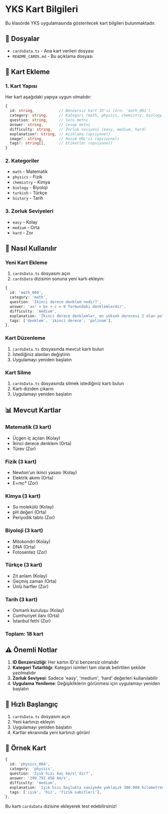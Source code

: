 # YKS Kart Bilgileri

Bu klasörde YKS uygulamasında gösterilecek kart bilgileri bulunmaktadır.

## 📁 Dosyalar

- `cardsData.ts` - Ana kart verileri dosyası
- `README_CARDS.md` - Bu açıklama dosyası

## 📝 Kart Ekleme

### 1. Kart Yapısı

Her kart aşağıdaki yapıya uygun olmalıdır:

```typescript
{
  id: string,           // Benzersiz kart ID'si (örn: 'math_001')
  category: string,     // Kategori (math, physics, chemistry, biology, turkish, history)
  question: string,     // Soru metni
  answer: string,       // Cevap metni
  difficulty: string,   // Zorluk seviyesi (easy, medium, hard)
  explanation?: string, // Açıklama (opsiyonel)
  image?: string,       // Resim URL'si (opsiyonel)
  tags?: string[],      // Etiketler (opsiyonel)
}
```

### 2. Kategoriler

- `math` - Matematik
- `physics` - Fizik
- `chemistry` - Kimya
- `biology` - Biyoloji
- `turkish` - Türkçe
- `history` - Tarih

### 3. Zorluk Seviyeleri

- `easy` - Kolay
- `medium` - Orta
- `hard` - Zor

## 🔧 Nasıl Kullanılır

### Yeni Kart Ekleme

1. `cardsData.ts` dosyasını açın
2. `cardsData` dizisinin sonuna yeni kartı ekleyin:

```typescript
{
  id: 'math_004',
  category: 'math',
  question: 'İkinci derece denklem nedir?',
  answer: 'ax² + bx + c = 0 formundaki denklemlerdir',
  difficulty: 'medium',
  explanation: 'İkinci derece denklemler, en yüksek derecesi 2 olan polinom denklemlerdir.',
  tags: ['denklem', 'ikinci derece', 'polinom'],
},
```

### Kart Düzenleme

1. `cardsData.ts` dosyasında mevcut kartı bulun
2. İstediğiniz alanları değiştirin
3. Uygulamayı yeniden başlatın

### Kart Silme

1. `cardsData.ts` dosyasında silmek istediğiniz kartı bulun
2. Kartı diziden çıkarın
3. Uygulamayı yeniden başlatın

## 📊 Mevcut Kartlar

### Matematik (3 kart)

- Üçgen iç açıları (Kolay)
- İkinci derece denklem (Orta)
- Türev (Zor)

### Fizik (3 kart)

- Newton'un ikinci yasası (Kolay)
- Elektrik akımı (Orta)
- E=mc² (Zor)

### Kimya (3 kart)

- Su molekülü (Kolay)
- pH değeri (Orta)
- Periyodik tablo (Zor)

### Biyoloji (3 kart)

- Mitokondri (Kolay)
- DNA (Orta)
- Fotosentez (Zor)

### Türkçe (3 kart)

- Zıt anlam (Kolay)
- Geçmiş zaman (Orta)
- Ünlü harfler (Zor)

### Tarih (3 kart)

- Osmanlı kuruluşu (Kolay)
- Cumhuriyet ilanı (Orta)
- İstanbul fethi (Zor)

### Toplam: 18 kart

## ⚠️ Önemli Notlar

1. **ID Benzersizliği**: Her kartın ID'si benzersiz olmalıdır
2. **Kategori Tutarlılığı**: Kategori isimleri tam olarak belirtilen şekilde yazılmalıdır
3. **Zorluk Seviyesi**: Sadece 'easy', 'medium', 'hard' değerleri kullanılabilir
4. **Uygulama Yenileme**: Değişikliklerin görünmesi için uygulamayı yeniden başlatın

## 🚀 Hızlı Başlangıç

1. `cardsData.ts` dosyasını açın
2. Yeni kartınızı ekleyin
3. Uygulamayı yeniden başlatın
4. Kartlar ekranında yeni kartınızı görün!

## 📝 Örnek Kart

```typescript
{
  id: 'physics_004',
  category: 'physics',
  question: 'Işık hızı kaç km/s\'dir?',
  answer: '299.792.458 km/s',
  difficulty: 'medium',
  explanation: 'Işık hızı boşlukta saniyede yaklaşık 300.000 kilometredir.',
  tags: ['ışık', 'hız', 'fizik sabitleri'],
},
```

Bu kartı `cardsData` dizisine ekleyerek test edebilirsiniz!
